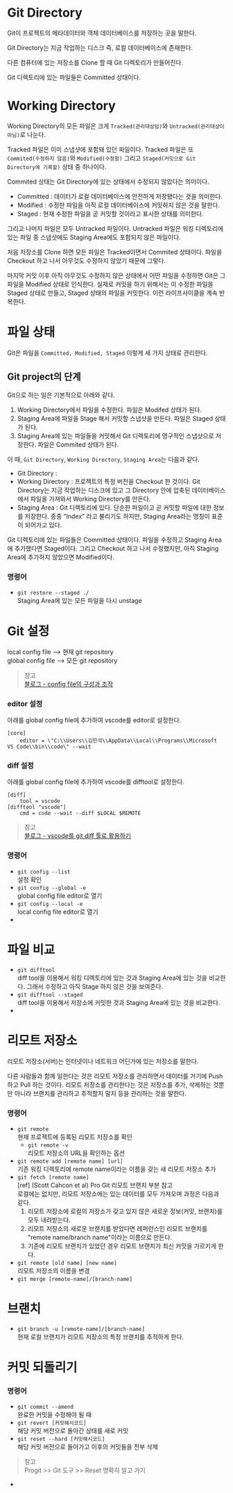 # Git Directory
Git이 프로젝트의 메타데이터와 객체 데이터베이스를 저장하는 곳을 말한다. 

Git Directory는 지금 작업하는 디스크 즉, 로컬 데이터베이스에 존재한다.

다른 컴퓨터에 있는 저장소를 Clone 할 때 Git 디렉토리가 만들어진다. 

Git 디렉토리에 있는 파일들은 Committed 상태이다. 

# Working Directory
Working Directory의 모든 파일은 크게 `Tracked(관리대상임)`와 `Untracked(관리대상이 아님)`로 나눈다. 

Tracked 파일은 이미 스냅샷에 포함돼 있던 파일이다. Tracked 파일은 또 `Commited(수정하지 않음)`와 `Modified(수정함)` 그리고 `Staged(커밋으로 Git Directory에 기록할)` 상태 중 하나이다. 

Commited 상태는 Git Directory에 있는 상태에서 수정되지 않았다는 의미이다.

* Committed : 데이터가 로컬 데이터베이스에 안전하게 저장됐다는 것을 의미한다. 
* Modified : 수정한 파일을 아직 로컬 데이터베이스에 커밋하지 않은 것을 말한다.
* Staged : 현재 수정한 파일을 곧 커밋할 것이라고 표시한 상태를 의미한다.


그리고 나머지 파일은 모두 Untracked 파일이다. Untracked 파일은 워킹 디렉토리에 있는 파일 중 스냅샷에도 Staging Area에도 포함되지 않은 파일이다. 

처음 저장소를 Clone 하면 모든 파일은 Tracked이면서 Commited 상태이다. 파일을 Checkout 하고 나서 아무것도 수정하지 않았기 때문에 그렇다.

마지막 커밋 이후 아직 아무것도 수정하지 않은 상태에서 어떤 파일을 수정하면 Git은 그 파일을 Modified 상태로 인식한다. 실제로 커밋을 하기 위해서는 이 수정한 파일을 Staged 상태로 만들고, Staged 상태의 파일을 커밋한다. 이런 라이프사이클을 계속 반복한다.



# 파일 상태
Git은 파일을 `Committed, Modified, Staged` 이렇게 세 가지 상태로 관리한다.


## Git project의 단계
Git으로 하는 일은 기본적으로 아래와 같다.
1. Working Directory에서 파일을 수정한다. 파일은 Modifed 상태가 된다.
2. Staging Area에 파일을 Stage 해서 커밋할 스냅샷을 만든다. 파일은 Staged 상태가 된다.
3. Staging Area에 있는 파일들을 커밋해서 Git 디렉토리에 영구적인 스냅샷으로 저장한다. 파일은 Commited 상태가 된다.

이 때, `Git Directory`, `Working Directory`, `Staging Area`는 다음과 같다.

* Git Directory : 
* Working Directory : 프로젝트의 특정 버전을 Checkout 한 것이다. Git Directory는 지금 작업하는 디스크에 있고 그 Directory 안에 압축된 데이터베이스에서 파일을 가져와서 Working Directory를 만든다.
* Staging Area : Git 디렉토리에 있다. 단순한 파일이고 곧 커밋할 파일에 대한 정보를 저장한다. 종종 “Index” 라고 불리기도 하지만, Staging Area라는 명칭이 표준이 되어가고 있다.


Git 디렉토리에 있는 파일들은 Committed 상태이다. 파일을 수정하고 Staging Area에 추가했다면 Staged이다. 그리고 Checkout 하고 나서 수정했지만, 아직 Staging Area에 추가하지 않았으면 Modified이다.


### 명령어
* `git restore --staged ./`  
Staging Area에 있는 모든 파일을 다시 unstage


# Git 설정

local config file --> 현재 git repository  
global config file --> 모든 git repository

> 참고  
> [블로그 - config file의 구성과 조작](https://kotlinworld.com/302)

### editor 설정
아래를 global config file에 추가하여 vscode를 editor로 설정한다.

```
[core]  
	editor = \"C:\\Users\\김민석\\AppData\\Local\\Programs\\Microsoft VS Code\\bin\\code\" --wait
```

### diff 설정
아래를 global config file에 추가하여 vscode를 difftool로 설정한다.

```
[diff]
    tool = vscode
[difftool "vscode"]
    cmd = code --wait --diff $LOCAL $REMOTE
```

> 참고  
> [블로그 - vscode를 git diff 툴로 활용하기](https://november11tech.tistory.com/168)

### 명령어

* `git config --list`  
  설정 확인
* `git config --global -e`  
  global config file editor로 열기
* `git config --local -e`    
  local config file editor로 열기
* 

# 파일 비교

* `git difftool`  
  diff tool을 이용해서 워킹 디렉토리에 있는 것과 Staging Area에 있는 것을 비교한다. 그래서 수정하고 아직 Stage 하지 않은 것을 보여준다.
* `git difftool --staged`  
  diff tool을 이용해서 저장소에 커밋한 것과 Staging Area에 있는 것을 비교한다.
* 

# 리모트 저장소
리모트 저장소(서버)는 인터넷이나 네트워크 어딘가에 있는 저장소를 말한다. 

다른 사람들과 함께 일한다는 것은 리모트 저장소를 관리하면서 데이터를 거기에 Push 하고 Pull 하는 것이다. 리모트 저장소를 관리한다는 것은 저장소를 추가, 삭제하는 것뿐만 아니라 브랜치를 관리하고 추적할지 말지 등을 관리하는 것을 말한다.

### 명령어

* `git remote`   
현재 프로젝트에 등록된 리모트 저장소를 확인
  * `git remote -v`  
  리모트 저장소의 URL을 확인하는 옵션
* `git remote add [remote name] [url]`   
기존 워킹 디렉토리에 remote name이라는 이름을 갖는 새 리모트 저장소 추가
* `git fetch [remote name]`  
[ref] (Scott Cahcon et al) Pro Git 리모트 브랜치 부분 참고  
로컬에는 없지만, 리모트 저장소에는 있는 데이터를 모두 가져오며 과정은 다음과 같다.  
  1. 리모트 저장소에 로컬의 저장소가 갖고 있지 않은 새로운 정보(커밋, 브랜치)를 모두 내려받는다.
  2. 리모트 저장소의 새로운 브랜치를 받았다면 레퍼런스인 리모트 브랜치를 "remote name/branch name"이라는 이름으로 만든다.
  3. 기존에 리모트 브랜치가 있었던 경우 리모트 브랜치가 최신 커밋을 가르키게 한다.  
* `git remote [old name] [new name]`  
리모트 저장소의 이름을 변경
* `git merge [remote-name]/[branch-name]`

# 브랜치
* `git branch -u [remote-name]/[branch-name]`  
현재 로컬 브랜치가 리모트 저장소의 특정 브랜치를 추적하게 한다.


# 커밋 되돌리기
### 명령어
* `git commit --amend`  
완료한 커밋을 수정해야 될 때
* `git revert [커밋해시코드]`  
해당 커밋 버전으로 돌아간 상태를 새로 커밋
* `git reset --hard [커밋해시코드]`  
해당 커밋 버전으로 돌아가고 이후의 커밋들을 전부 삭제
> 참고  
> Progit >> Git 도구 >> Reset 명확히 알고 가기
* 


